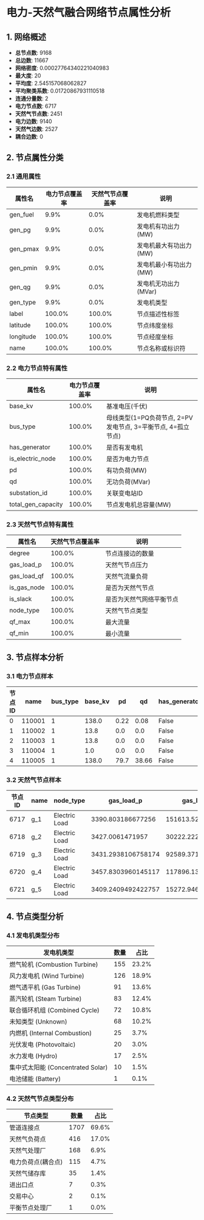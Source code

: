 # 电力-天然气融合网络节点属性分析

## 1. 网络概述

- **总节点数**: 9168
- **总边数**: 11667
- **网络密度**: 0.00027764340221040983
- **最大度**: 20
- **平均度**: 2.545157068062827
- **平均聚类系数**: 0.01720867931110518
- **连通分量数**: 2
- **电力节点数**: 6717
- **天然气节点数**: 2451
- **电力边数**: 9140
- **天然气边数**: 2527
- **耦合边数**: 0

## 2. 节点属性分类

### 2.1 通用属性

| 属性名 | 电力节点覆盖率 | 天然气节点覆盖率 | 说明 |
|--------|--------------|----------------|------|
| gen_fuel | 9.9% | 0.0% | 发电机燃料类型 |
| gen_pg | 9.9% | 0.0% | 发电机有功出力(MW) |
| gen_pmax | 9.9% | 0.0% | 发电机最大有功出力(MW) |
| gen_pmin | 9.9% | 0.0% | 发电机最小有功出力(MW) |
| gen_qg | 9.9% | 0.0% | 发电机无功出力(MVar) |
| gen_type | 9.9% | 0.0% | 发电机类型 |
| label | 100.0% | 100.0% | 节点描述性标签 |
| latitude | 100.0% | 100.0% | 节点纬度坐标 |
| longitude | 100.0% | 100.0% | 节点经度坐标 |
| name | 100.0% | 100.0% | 节点名称或标识符 |

### 2.2 电力节点特有属性

| 属性名 | 电力节点覆盖率 | 说明 |
|--------|--------------|------|
| base_kv | 100.0% | 基准电压(千伏) |
| bus_type | 100.0% | 母线类型(1=PQ负荷节点, 2=PV发电节点, 3=平衡节点, 4=孤立节点) |
| has_generator | 100.0% | 是否有发电机 |
| is_electric_node | 100.0% | 是否为电力节点 |
| pd | 100.0% | 有功负荷(MW) |
| qd | 100.0% | 无功负荷(MVar) |
| substation_id | 100.0% | 关联变电站ID |
| total_gen_capacity | 100.0% | 节点发电机总容量(MW) |

### 2.3 天然气节点特有属性

| 属性名 | 天然气节点覆盖率 | 说明 |
|--------|----------------|------|
| degree | 100.0% | 节点连接边的数量 |
| gas_load_p | 100.0% | 天然气节点压力 |
| gas_load_qf | 100.0% | 天然气流量负荷 |
| is_gas_node | 100.0% | 是否为天然气节点 |
| is_slack | 100.0% | 是否为天然气网络平衡节点 |
| node_type | 100.0% | 天然气节点类型 |
| qf_max | 100.0% | 最大流量 |
| qf_min | 100.0% | 最小流量 |

## 3. 节点样本分析

### 3.1 电力节点样本

| 节点ID | name | bus_type | base_kv | pd | qd | has_generator |
|--------|------------|------------|------------|------------|------------|------------|
| 0 | 110001 | 1 | 138.0 | 0.22 | 0.08 | False |
| 1 | 110002 | 1 | 13.8 | 0.0 | 0.0 | False |
| 2 | 110003 | 1 | 13.8 | 0.0 | 0.0 | False |
| 3 | 110004 | 1 | 1.0 | 0.0 | 0.0 | False |
| 4 | 110005 | 1 | 138.0 | 79.7 | 38.66 | False |

### 3.2 天然气节点样本

| 节点ID | name | node_type | gas_load_p | gas_load_qf | is_slack |
|--------|------------|------------|------------|------------|------------|
| 6717 | g_1 | Electric Load | 3390.803186677256 | 151613.52657004847 | False |
| 6718 | g_2 | Electric Load | 3427.0061471957 | 30222.222222222215 | False |
| 6719 | g_3 | Electric Load | 3431.2938106758174 | 92589.3719806762 | False |
| 6720 | g_4 | Electric Load | 3457.8303960145117 | 117896.13526570064 | False |
| 6721 | g_5 | Electric Load | 3409.2409492422757 | 15272.946859903397 | False |

## 4. 节点类型分析

### 4.1 发电机类型分布

| 发电机类型 | 数量 | 占比 |
|-----------|------|------|
| 燃气轮机 (Combustion Turbine) | 155 | 23.2% |
| 风力发电机 (Wind Turbine) | 126 | 18.9% |
| 燃气透平机 (Gas Turbine) | 91 | 13.6% |
| 蒸汽轮机 (Steam Turbine) | 83 | 12.4% |
| 联合循环机组 (Combined Cycle) | 72 | 10.8% |
| 未知类型 (Unknown) | 68 | 10.2% |
| 内燃机 (Internal Combustion) | 25 | 3.7% |
| 光伏发电 (Photovoltaic) | 20 | 3.0% |
| 水力发电 (Hydro) | 17 | 2.5% |
| 集中式太阳能 (Concentrated Solar) | 10 | 1.5% |
| 电池储能 (Battery) | 1 | 0.1% |

### 4.2 天然气节点类型分布

| 节点类型 | 数量 | 占比 |
|---------|------|------|
| 管道连接点 | 1707 | 69.6% |
| 天然气负荷点 | 416 | 17.0% |
| 天然气处理厂 | 168 | 6.9% |
| 电力负荷点(耦合点) | 115 | 4.7% |
| 天然气储存库 | 35 | 1.4% |
| 进出口点 | 7 | 0.3% |
| 交易中心 | 2 | 0.1% |
| 平衡节点处理厂 | 1 | 0.0% |